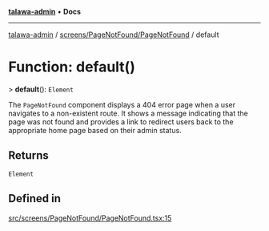 [**talawa-admin**](../../../../README.md) • **Docs**

***

[talawa-admin](../../../../modules.md) / [screens/PageNotFound/PageNotFound](../README.md) / default

# Function: default()

\> **default**(): `Element`

The `PageNotFound` component displays a 404 error page when a user navigates to a non-existent route.
It shows a message indicating that the page was not found and provides a link to redirect users back
to the appropriate home page based on their admin status.

## Returns

`Element`

## Defined in

[src/screens/PageNotFound/PageNotFound.tsx:15](https://github.com/PalisadoesFoundation/talawa-admin/blob/84f5af8b3720f5b290ac28bcfd7071c13e1f93aa/src/screens/PageNotFound/PageNotFound.tsx#L15)
